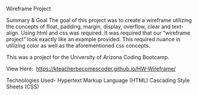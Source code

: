 Wireframe Project

Summary & Goal
The goal of this project was to create a wireframe utilizing the concepts of float, padding, margin, display, overflow, clear and text-align. Using html and css was required. It was required that our “wireframe project” look exactly like an example provided. This required nuance in utilizing color as well as the aforementioned css concepts.

This was a project for the University of Arizona Coding Bootcamp.

View Here:  https://kteacherbecomescoder.github.io/HW-Wireframe/

Technologies Used-
Hypertext Markup Language (HTML)
Cascading Style Sheets (CSS)
